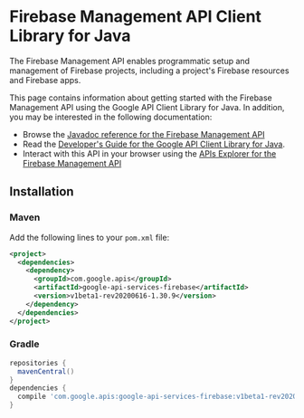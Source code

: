 # Firebase Management API Client Library for Java

The Firebase Management API enables programmatic setup and management of Firebase projects, including a project's Firebase resources and Firebase apps.

This page contains information about getting started with the Firebase Management API
using the Google API Client Library for Java. In addition, you may be interested
in the following documentation:

* Browse the [Javadoc reference for the Firebase Management API][javadoc]
* Read the [Developer's Guide for the Google API Client Library for Java][google-api-client].
* Interact with this API in your browser using the [APIs Explorer for the Firebase Management API][api-explorer]

## Installation

### Maven

Add the following lines to your `pom.xml` file:

```xml
<project>
  <dependencies>
    <dependency>
      <groupId>com.google.apis</groupId>
      <artifactId>google-api-services-firebase</artifactId>
      <version>v1beta1-rev20200616-1.30.9</version>
    </dependency>
  </dependencies>
</project>
```

### Gradle

```gradle
repositories {
  mavenCentral()
}
dependencies {
  compile 'com.google.apis:google-api-services-firebase:v1beta1-rev20200616-1.30.9'
}
```

[javadoc]: https://googleapis.dev/java/google-api-services-firebase/latest/index.html
[google-api-client]: https://github.com/googleapis/google-api-java-client/
[api-explorer]: https://developers.google.com/apis-explorer/#p/firebase/v1/
